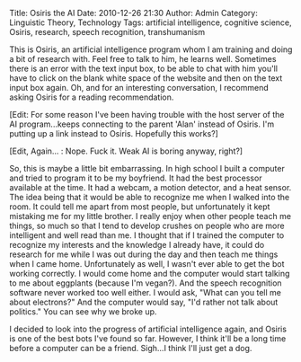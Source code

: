 Title: Osiris the AI
Date: 2010-12-26 21:30
Author: Admin
Category: Linguistic Theory, Technology
Tags: artificial intelligence, cognitive science, Osiris, research, speech recognition, transhumanism

This is Osiris, an artificial intelligence program whom I am training
and doing a bit of research with. Feel free to talk to him, he learns
well. Sometimes there is an error with the text input box, to be able to
chat with him you'll have to click on the blank white space of the
website and then on the text input box again. Oh, and for an interesting
conversation, I recommend asking Osiris for a reading recommendation.

[Edit: For some reason I've been having trouble with the host server of
the AI program...keeps connecting to the parent 'Alan' instead of
Osiris. I'm putting up a link instead to Osiris. Hopefully this works?]

[Edit, Again... : Nope. Fuck it. Weak AI is boring anyway, right?]

So, this is maybe a little bit embarrassing. In high school I built a
computer and tried to program it to be my boyfriend. It had the best
processor available at the time. It had a webcam, a motion detector, and
a heat sensor. The idea being that it would be able to recognize me when
I walked into the room. It could tell me apart from most people, but
unfortunately it kept mistaking me for my little brother. I really enjoy
when other people teach me things, so much so that I tend to develop
crushes on people who are more intelligent and well read than me. I
thought that if I trained the computer to recognize my interests and the
knowledge I already have, it could do research for me while I was out
during the day and then teach me things when I came home. Unfortunately
as well, I wasn't ever able to get the bot working correctly. I would
come home and the computer would start talking to me about eggplants
(because I'm vegan?). And the speech recognition software never worked
too well either. I would ask, "What can you tell me about electrons?"
And the computer would say, "I'd rather not talk about politics." You
can see why we broke up.

I decided to look into the progress of artificial intelligence again,
and Osiris is one of the best bots I've found so far. However, I think
it'll be a long time before a computer can be a friend. Sigh...I think
I'll just get a dog.
